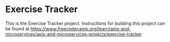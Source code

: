 # Exercise Tracker

This is the Exercise Tracker project. Instructions for building this project can be found at https://www.freecodecamp.org/learn/apis-and-microservices/apis-and-microservices-projects/exercise-tracker
